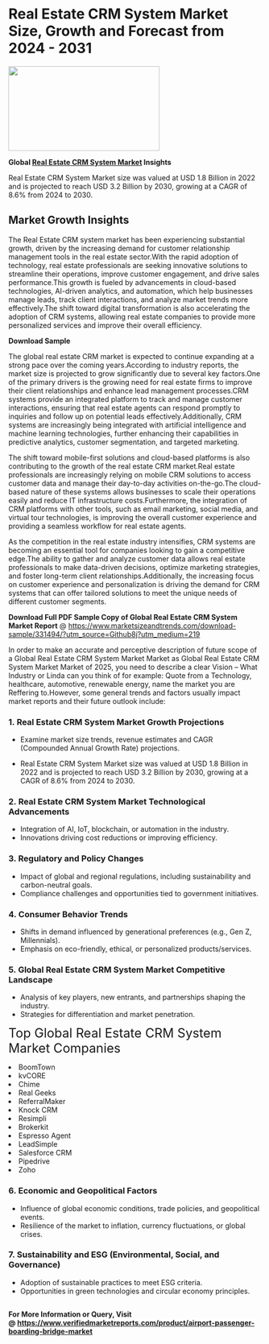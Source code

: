 <H1>Real Estate CRM System Market Size, Growth and Forecast from 2024 - 2031</H1><img class="aligncenter size-medium wp-image-584254" src="https://thirdeyenews.in/wp-content/uploads/2024/09/Global-Market-Research-300x168.jpeg" alt="" width="300" height="168" /><p><strong>Global&nbsp;<a href="https://www.marketsizeandtrends.com/download-sample/331494/?utm_source=Github8j?utm_medium=219">Real Estate CRM System Market</a> Insights</strong></p><p>Real Estate CRM System Market size was valued at USD 1.8 Billion in 2022 and is projected to reach USD 3.2 Billion by 2030, growing at a CAGR of 8.6% from 2024 to 2030.</p><p><h2>Market Growth Insights</h2> <p>The Real Estate CRM system market has been experiencing substantial growth, driven by the increasing demand for customer relationship management tools in the real estate sector.With the rapid adoption of technology, real estate professionals are seeking innovative solutions to streamline their operations, improve customer engagement, and drive sales performance.This growth is fueled by advancements in cloud-based technologies, AI-driven analytics, and automation, which help businesses manage leads, track client interactions, and analyze market trends more effectively.The shift toward digital transformation is also accelerating the adoption of CRM systems, allowing real estate companies to provide more personalized services and improve their overall efficiency.</p> <p><strong>Download Sample</strong></p> <p>The global real estate CRM market is expected to continue expanding at a strong pace over the coming years.According to industry reports, the market size is projected to grow significantly due to several key factors.One of the primary drivers is the growing need for real estate firms to improve their client relationships and enhance lead management processes.CRM systems provide an integrated platform to track and manage customer interactions, ensuring that real estate agents can respond promptly to inquiries and follow up on potential leads effectively.Additionally, CRM systems are increasingly being integrated with artificial intelligence and machine learning technologies, further enhancing their capabilities in predictive analytics, customer segmentation, and targeted marketing.</p> <p>The shift toward mobile-first solutions and cloud-based platforms is also contributing to the growth of the real estate CRM market.Real estate professionals are increasingly relying on mobile CRM solutions to access customer data and manage their day-to-day activities on-the-go.The cloud-based nature of these systems allows businesses to scale their operations easily and reduce IT infrastructure costs.Furthermore, the integration of CRM platforms with other tools, such as email marketing, social media, and virtual tour technologies, is improving the overall customer experience and providing a seamless workflow for real estate agents.</p> <p>As the competition in the real estate industry intensifies, CRM systems are becoming an essential tool for companies looking to gain a competitive edge.The ability to gather and analyze customer data allows real estate professionals to make data-driven decisions, optimize marketing strategies, and foster long-term client relationships.Additionally, the increasing focus on customer experience and personalization is driving the demand for CRM systems that can offer tailored solutions to meet the unique needs of different customer segments.</p> <p><span class=""><strong>Download Full PDF Sample Copy of Global Real Estate CRM System Market Report</strong> @ <a href="https://www.marketsizeandtrends.com/download-sample/331494/?utm_source=Github8j?utm_medium=219" target="_blank">https://www.marketsizeandtrends.com/download-sample/331494/?utm_source=Github8j?utm_medium=219</a></span></p><p>In order to make an accurate and perceptive description of future scope of a Global&nbsp;Real Estate CRM System Market Market as Global&nbsp;Real Estate CRM System Market Market of 2025, you need to describe a clear Vision &ndash; What Industry or Linda can you think of for example: Quote from a Technology, healthcare, automotive, renewable energy, name the market you are Reffering to.However, some general trends and factors usually impact market reports and their future outlook include:</p><h3>1.&nbsp;<strong>Real Estate CRM System Market Growth Projections</strong></h3><ul><li>Examine market size trends, revenue estimates and CAGR (Compounded Annual Growth Rate) projections.</li><li><p>Real Estate CRM System Market size was valued at USD 1.8 Billion in 2022 and is projected to reach USD 3.2 Billion by 2030, growing at a CAGR of 8.6% from 2024 to 2030.</p></li></ul><h3>2.&nbsp;<strong>Real Estate CRM System Market Technological Advancements</strong></h3><ul><li>Integration of AI, IoT, blockchain, or automation in the industry.</li><li>Innovations driving cost reductions or improving efficiency.</li></ul><h3>3.&nbsp;<strong>Regulatory and Policy Changes</strong></h3><ul><li>Impact of global and regional regulations, including sustainability and carbon-neutral goals.</li><li>Compliance challenges and opportunities tied to government initiatives.</li></ul><h3>4.&nbsp;<strong>Consumer Behavior Trends</strong></h3><ul><li>Shifts in demand influenced by generational preferences (e.g., Gen Z, Millennials).</li><li>Emphasis on eco-friendly, ethical, or personalized products/services.</li></ul><h3>5.&nbsp;<strong>Global Real Estate CRM System Market Competitive Landscape</strong></h3><ul><li>Analysis of key players, new entrants, and partnerships shaping the industry.</li><li>Strategies for differentiation and market penetration.</li></ul><p data-pm-slice="1 1 []"><span style="color: inherit; font-family: inherit; font-size: 25px;">Top Global Real Estate CRM System Market Companies</span></p><div class="" data-test-id=""><p><li>BoomTown</li><li> kvCORE</li><li> Chime</li><li> Real Geeks</li><li> ReferralMaker</li><li> Knock CRM</li><li> Resimpli</li><li> Brokerkit</li><li> Espresso Agent</li><li> LeadSimple</li><li> Salesforce CRM</li><li> Pipedrive</li><li> Zoho</li></p></div><h3>6.&nbsp;<strong>Economic and Geopolitical Factors</strong></h3><ul><li>Influence of global economic conditions, trade policies, and geopolitical events.</li><li>Resilience of the market to inflation, currency fluctuations, or global crises.</li></ul><h3>7.&nbsp;<strong>Sustainability and ESG (Environmental, Social, and Governance)</strong></h3><ul><li>Adoption of sustainable practices to meet ESG criteria.</li><li>Opportunities in green technologies and circular economy principles.</li></ul><h2><strong style="font-size: 14px;">For More Information or Query, Visit @&nbsp;</strong><a style="background-color: #ffffff; font-size: 14px;" href="https://www.marketsizeandtrends.com/report/real-estate-crm-system-market/" target="_blank">https://www.verifiedmarketreports.com/product/airport-passenger-boarding-bridge-market</a></h2>